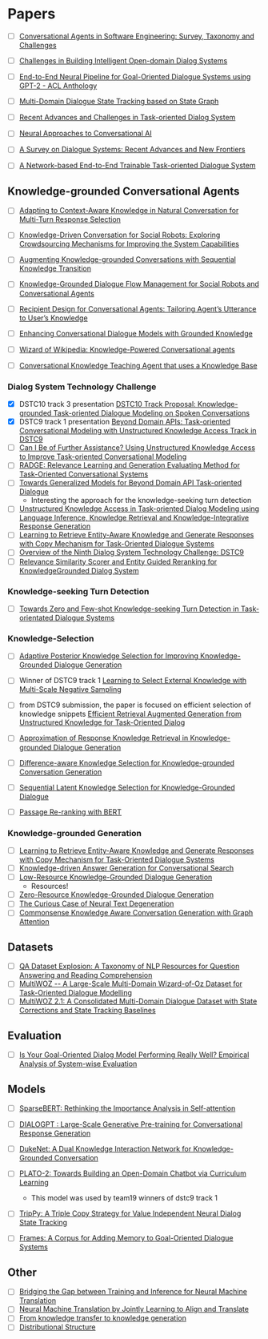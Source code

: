 # Papers

- [ ] [Conversational Agents in Software Engineering: Survey, Taxonomy and Challenges](https://arxiv.org/pdf/2106.10901.pdf)
- [ ] [Challenges in Building Intelligent Open-domain Dialog Systems](https://dl.acm.org/doi/10.1145/3383123)
- [ ] [End-to-End Neural Pipeline for Goal-Oriented Dialogue Systems using GPT-2 - ACL Anthology](https://aclanthology.org/2020.acl-main.54/)
- [ ] [Multi-Domain Dialogue State Tracking based on State Graph](https://arxiv.org/abs/2010.11137)
- [ ] [Recent Advances and Challenges in Task-oriented Dialog System](https://arxiv.org/abs/2003.07490)
- [ ] [Neural Approaches to Conversational AI](https://arxiv.org/abs/1809.08267)
- [ ] [A Survey on Dialogue Systems: Recent Advances and New Frontiers](https://dl.acm.org/doi/10.1145/3166054.3166058)
- [ ] [A Network-based End-to-End Trainable Task-oriented Dialogue System](https://arxiv.org/abs/1604.04562)

 
## Knowledge-grounded Conversational Agents
- [ ] [Adapting to Context-Aware Knowledge in Natural Conversation for Multi-Turn Response Selection](https://dl.acm.org/doi/10.1145/3442381.3449902)
- [ ] [Knowledge-Driven Conversation for Social Robots: Exploring Crowdsourcing Mechanisms for Improving the System Capabilities](https://link.springer.com/chapter/10.1007%2F978-3-030-77091-4_16)
- [ ] [Augmenting Knowledge-grounded Conversations with Sequential Knowledge Transition](https://aclanthology.org/2021.naacl-main.446/)
- [ ] [Knowledge-Grounded Dialogue Flow Management for Social Robots and Conversational Agents](https://arxiv.org/abs/2108.02174)
- [ ] [Recipient Design for Conversational Agents: Tailoring Agent’s Utterance to User’s Knowledge](https://dl.acm.org/doi/10.1145/3469595.3469625)
- [ ] [Enhancing Conversational Dialogue Models with Grounded Knowledge](https://dl.acm.org/doi/10.1145/3357384.3357889)
- [ ] [Wizard of Wikipedia: Knowledge-Powered Conversational agents](https://arxiv.org/abs/1811.01241)
- [ ] [Conversational Knowledge Teaching Agent that uses a Knowledge Base](https://aclanthology.org/W15-4618/)



### Dialog System Technology Challenge
- [x] DSTC10 track 3 presentation [DSTC10 Track Proposal: Knowledge-grounded Task-oriented Dialogue Modeling on Spoken Conversations](https://drive.google.com/file/d/1JMK6EdD_QY2bR49wHhCaiFLPnGj-9Ztd/view)
- [x] DSTC9 track 1 presentation [Beyond Domain APIs: Task-oriented Conversational Modeling with Unstructured Knowledge Access Track in DSTC9](https://arxiv.org/abs/2101.09276)
- [ ] [Can I Be of Further Assistance? Using Unstructured Knowledge Access to
Improve Task-oriented Conversational Modeling](https://arxiv.org/pdf/2106.09174.pdf)
- [ ] [RADGE: Relevance Learning and Generation Evaluating Method for Task-Oriented Conversational Systems](https://drive.google.com/file/d/1BdhrczeSPlRU26iBsmGHhw8vPkwI4dlk/view)
- [ ] [Towards Generalized Models for Beyond Domain API Task-oriented Dialogue](https://drive.google.com/file/d/1N_FhdxkMTmVGGpl13-SgiijMkJR3XJDA/view)
  - Interesting the approach for the knowledge-seeking turn detection
- [ ] [Unstructured Knowledge Access in Task-oriented Dialog Modeling using Language Inference, Knowledge Retrieval and Knowledge-Integrative Response Generation](https://arxiv.org/abs/2101.06066)
- [ ] [Learning to Retrieve Entity-Aware Knowledge and Generate Responses with Copy Mechanism for Task-Oriented Dialogue Systems](https://arxiv.org/abs/2012.11937) 
- [ ] [Overview of the Ninth Dialog System Technology Challenge: DSTC9](https://arxiv.org/abs/2011.06486)
- [ ] [Relevance Similarity Scorer and Entity Guided Reranking for KnowledgeGrounded Dialog System]() 

### Knowledge-seeking Turn Detection
- [ ] [Towards Zero and Few-shot Knowledge-seeking Turn Detection in Task-orientated Dialogue Systems](https://arxiv.org/abs/2109.08820)


### Knowledge-Selection
- [ ] [Adaptive Posterior Knowledge Selection for Improving Knowledge-Grounded Dialogue Generation](https://dl.acm.org/doi/10.1145/3459637.3482314)
- [ ] Winner of DSTC9 track 1 [Learning to Select External Knowledge with Multi-Scale Negative Sampling](https://arxiv.org/abs/2102.02096)
- [ ] from DSTC9 submission, the paper is focused on efficient selection of knowledge snippets [Efficient Retrieval Augmented Generation from Unstructured Knowledge for Task-Oriented Dialog](https://arxiv.org/abs/2102.04643)
- [ ] [Approximation of Response Knowledge Retrieval in Knowledge-grounded Dialogue Generation](https://aclanthology.org/2020.findings-emnlp.321/)
- [ ] [Difference-aware Knowledge Selection for Knowledge-grounded Conversation Generation](https://arxiv.org/abs/2009.09378)
- [ ] [Sequential Latent Knowledge Selection for Knowledge-Grounded Dialogue](https://arxiv.org/abs/2002.07510)
- [ ] [Passage Re-ranking with BERT](https://arxiv.org/abs/1901.04085)


### Knowledge-grounded Generation
- [ ] [Learning to Retrieve Entity-Aware Knowledge and Generate Responses with Copy Mechanism for Task-Oriented Dialogue Systems](https://arxiv.org/abs/2012.11937)  
- [ ] [Knowledge-driven Answer Generation for Conversational Search](https://arxiv.org/pdf/2104.06892.pdf)
- [ ] [Low-Resource Knowledge-Grounded Dialogue Generation](https://arxiv.org/abs/2002.10348)
  - Resources!
- [ ] [Zero-Resource Knowledge-Grounded Dialogue Generation](https://arxiv.org/abs/2008.12918)
- [ ] [The Curious Case of Neural Text Degeneration](https://arxiv.org/abs/1904.09751)
- [ ] [Commonsense Knowledge Aware Conversation Generation with Graph Attention](https://www.ijcai.org/proceedings/2018/643)

## Datasets
- [ ] [QA Dataset Explosion: A Taxonomy of NLP Resources for Question Answering and Reading Comprehension](https://arxiv.org/abs/2107.12708)
- [ ] [MultiWOZ -- A Large-Scale Multi-Domain Wizard-of-Oz Dataset for Task-Oriented Dialogue Modelling](https://arxiv.org/abs/1810.00278)
- [ ] [MultiWOZ 2.1: A Consolidated Multi-Domain Dialogue Dataset with State Corrections and State Tracking Baselines](https://arxiv.org/abs/1907.01669)
## Evaluation
- [ ] [Is Your Goal-Oriented Dialog Model Performing Really Well? Empirical Analysis of System-wise Evaluation](https://arxiv.org/abs/2005.07362)


## Models
- [ ] [SparseBERT: Rethinking the Importance Analysis in Self-attention](https://arxiv.org/abs/2102.12871)
- [ ] [DIALOGPT : Large-Scale Generative Pre-training for Conversational Response Generation](https://aclanthology.org/2020.acl-demos.30/)
- [ ] [DukeNet: A Dual Knowledge Interaction Network for Knowledge-Grounded Conversation](https://dl.acm.org/doi/10.1145/3397271.3401097)
- [ ] [PLATO-2: Towards Building an Open-Domain Chatbot via Curriculum Learning](https://arxiv.org/abs/2006.16779)
  - This model was used by team19 winners of dstc9 track 1
- [ ] [TripPy: A Triple Copy Strategy for Value Independent Neural Dialog State Tracking](https://arxiv.org/abs/2005.02877)
- [ ] [Frames: A Corpus for Adding Memory to Goal-Oriented Dialogue Systems](https://arxiv.org/abs/1704.00057)


## Other
- [ ] [Bridging the Gap between Training and Inference for Neural Machine Translation](https://aclanthology.org/P19-1426/)
- [ ] [Neural Machine Translation by Jointly Learning to Align and Translate](https://arxiv.org/abs/1409.0473)
- [ ] [From knowledge transfer to knowledge generation](https://ieeexplore.ieee.org/document/238669)
- [ ] [Distributional Structure](https://www.tandfonline.com/doi/abs/10.1080/00437956.1954.11659520)